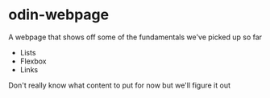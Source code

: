 # odin-webpage
A webpage that shows off some of the fundamentals we've picked up so far
  * Lists
  * Flexbox
  * Links 

Don't really know what content to put for now but we'll figure it out

